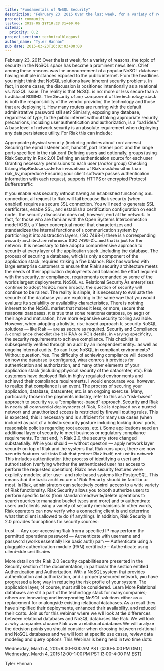 ```yaml
---
title: "Fundamentals of NoSQL Security"
description: "February 23, 2015 Over the last week, for a variety of reasons, the topic of security in the NoSQL space has become a prominent news item. Chief among these reasons was the announcement of a popular NoSQL database having multiple instances exposed to the public internet. From the headlines you migh"
project: community
lastmod: 2015-05-28T19:23:31+00:00
sitemap:
  priority: 0.2
project_section: technicalblogpost
author_name: "Tyler Hannan"
pub_date: 2015-02-23T16:02:03+00:00
---
```

February 23, 2015
Over the last week, for a variety of reasons, the topic of security in the NoSQL space has become a prominent news item. Chief among these reasons was the announcement of a popular NoSQL database having multiple instances exposed to the public internet. From the headlines you might think that NoSQL solutions have inherent security problems. In fact, in some cases, the discussion is positioned intentionally as a relational vs. NoSQL issue. The reality is that NoSQL is not more or less secure than a traditional RDBMS.
The Security of any component of the technology stack is both the responsibility of the vendor providing the technology and those that are deploying it. How many routers are running with the default administrative password still set? Similarly, exposing any database, regardless of type, to the public internet without taking appropriate security precautions, including user authentication and authorization, is a “bad idea.” A base level of network security is an absolute requirement when deploying any data persistence utility. For Riak this can include:

Appropriate physical security (including policies about root access)
Securing the epmd listener port, handoff\_port listener port, and the range ports specified in the riak.conf
Defining users and optionally, groups (using Riak Security in Riak 2.0)
Defining an authentication source for each user
Granting necessary permissions to each user (and/or group)
Checking Erlang MapReduce code for invocations of Riak modules other than riak\_kv\_mapreduce
Ensuring your client software passes authentication information with each request, supports HTTPS or encrypted Protocol Buffers traffic

If you enable Riak security without having an established functioning SSL connection, all request to Riak will fail because Riak security (when enabled) requires a secure SSL connection. You will need to generate SSL certificates, enable SSL, and establish a certification configuration on each node.
The security discussion does not, however, end at the network. In fact, for those who are familiar with the Open Systems Interconnection model (OSI), a 7 layer conceptual model that characterizes and standardizes the internal functions of a communication system by partitioning it into abstraction layers, (ISO 7498-1) there is a corresponding security architecture reference (ISO 7498-2)…and that is just for the network. It is necessary to take adopt a comprehensive approach to security at every layer of the application stack…including the database.
The process of securing a database, which is only a component of the application stack, requires striking a fine balance. Riak has worked with large enterprise customers to ensure that Riak’s security architecture meets the needs of their application deployments and balances the effort required with the security, or compliance, requirements demanded by some of the worlds largest deployments.
NoSQL vs. Relational Security
As enterprises continue to adopt NoSQL more broadly, the question of security will continue to be raised. The reality is simple, it is necessary to evaluate the security of the database you are exploring in the same way that you would evaluate its scalability or availability characteristics. There is nothing inherent to the NoSQL market that makes it less, or more, secure that relational databases. It is true that some relational database, by aegis of their age and maturation, have more expansive security tooling available. However, when adopting a holistic, risk-based approach to security NoSQL solutions — like Riak — are as secure as required.
Security and Compliance
A compliance checklist (be it HIPAA or PCI) details, in varying specificity, the security requirements to achieve compliance. This checklist is subsequently verified through an audit by an independent entity…as well as ongoing internal audits.
So can I use NoSQL in compliant environments?
Without question, Yes. The difficulty of achieving compliance will depend on how the database is configured, what controls it provides for authentication and authorization, and many other elements of your application stack (including physical security of the datacenter, etc). Riak customers have deployed Riak in highly regulated environments and achieved their compliance requirements.
I would encourage you, however, to realize that compliance is an event. The process of securing your application, database, datacenter, etc. is an ongoing exercise. Many, particularly those in the payments industry, refer to this as a “risk-based” approach to security vs. a “compliance-based” approach.
Security and Riak
In nearly all commercial deployments of Riak, Riak is deployed on a trusted network and unauthorized access is restricted by firewall routing rules. This is expected, this is necessary and is sufficient for many use cases (when included as part of a holistic security posture including locking down ports, reasonable policies regarding root access, etc.). Some applications need an additional layer of security to meet business or regulatory compliance requirements.
To that end, in Riak 2.0, the security store changed substantially. While you should — without question — apply network layer security on top of Riak and the systems that Riak runs upon, there are now security features built into Riak that protect Riak itself, not just its network. This includes authentication (the process of identifying a user) and authorization (verifying whether the authenticated user has access to perform the requested operation). Riak’s new security features were explicitly modeled after user- and role-based systems like PostgreSQL. This means that the basic architecture of Riak Security should be familiar to most.
In Riak, administrators can selectively control access to a wide variety of Riak functionality. Riak Security allows you to both authorize users to perform specific tasks (from standard read/write/delete operations to search queries to managing bucket types and more) and to authenticate users and clients using a variety of security mechanisms. In other words, Riak operators can now verify who a connecting client is and determine what that client is allowed to do (if anything). In addition, Riak Security in 2.0 provides four options for security sources:

trust — Any user accessing Riak from a specified IP may perform the permitted operations
password — Authenticate with username and password (works essentially like basic auth)
pam — Authenticate using a pluggable authentication module (PAM)
certificate – Authenticate using client-side certificates

More detail on the Riak 2.0 Security capabilities are presented in the Security section of the documentation, in particular the section entitled Authentication and Authorization.
With a NoSQL system that provides authentication and authorization, and a properly secured network, you have progressed a long way in reducing the risk profile of your system. The application layer, of course, must still be considered.
Learn More
Relational databases are still a part of the technology stack for many companies; others are innovating and incorporating NoSQL solutions either as a replacement for or alongside existing relational databases. As a result they have simplified their deployments, enhanced their availability, and reduced their costs.
Join us for this webinar where we will look at the differences between relational databases and NoSQL databases like Riak. We will look at why companies choose Riak over a relational database. We will analyze the decision points you should consider when choosing between relational and NoSQL databases and we will look at specific use cases, review data modeling and query options.
This Webinar is being held in two time slots:

Wednesday, March 4, 2015 8:00-9:00 AM PST (4:00-5:00 PM GMT)
Wednesday, March 4, 2015 12:00-1:00 PM PST (3:00-4:00 PM EST)

Tyler Hannan

